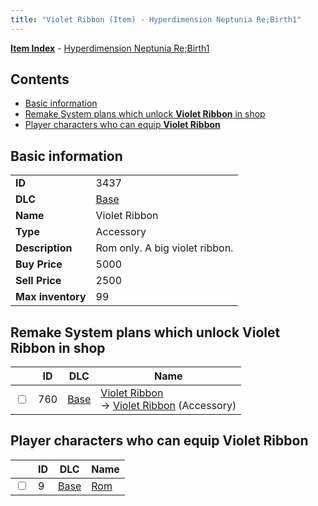 ```yaml
---
title: "Violet Ribbon (Item) - Hyperdimension Neptunia Re;Birth1"
---
```


[**Item Index**](/neptunia/rb1/item/index.html) - [Hyperdimension Neptunia Re;Birth1](/neptunia/rb1)

## Contents

- [Basic information](#basic-information)
- [Remake System plans which unlock **Violet Ribbon** in shop](#remake-system-plans-which-unlock-violet-ribbon-in-shop)
- [Player characters who can equip **Violet Ribbon**](#player-characters-who-can-equip-violet-ribbon)

## Basic information

|   |   |
| -- | -- |
| **ID** | 3437 |
| **DLC** | [Base](/neptunia/rb1/dlc/1-base.html) |
| **Name** | Violet Ribbon |
| **Type** | Accessory |
| **Description** | Rom only. A big violet ribbon. |
| **Buy Price** | 5000 |
| **Sell Price** | 2500 |
| **Max inventory** | 99 |

## Remake System plans which unlock **Violet Ribbon** in shop

|    | ID | DLC | Name |
| -- | -- | --- | ---- |
| <input type="checkbox" id="rb1-remake-1-760" class="trackbox" /> | 760 | [Base](/neptunia/rb1/dlc/1-base.html) | [Violet Ribbon](/neptunia/rb1/remake/1-760-violet-ribbon.html)<br />→ [Violet Ribbon](/neptunia/rb1/item/1-3437-violet-ribbon.html) (Accessory) |

## Player characters who can equip **Violet Ribbon**

|    | ID | DLC | Name |
| -- | -- | --- | ---- |
| <input type="checkbox" id="rb1-player-1-9" class="trackbox" /> | 9 | [Base](/neptunia/rb1/dlc/1-base.html) | [Rom](/neptunia/rb1/player/1-9-rom.html) |